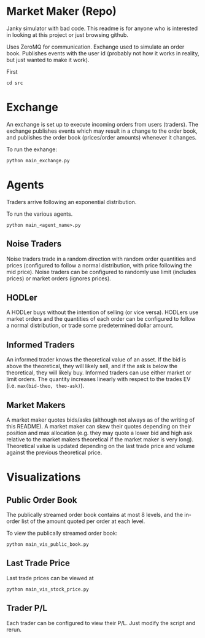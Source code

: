 # Market Maker (Repo)

Janky simulator with bad code. This readme is for anyone who is interested in looking at this project or just browsing github.

Uses ZeroMQ for communication. Exchange used to simulate an order book. Publishes events with the user id (probably not how it works in reality, but just wanted to make it work).

First
```
cd src
```

# Exchange

An exchange is set up to execute incoming orders from users (traders). The exchange publishes events which may result in a change to the order book, and publishes the order book (prices/order amounts) whenever it changes.

To run the exhange:
```
python main_exchange.py
```

# Agents

Traders arrive following an exponential distribution.

To run the various agents.
```
python main_<agent_name>.py
```
## Noise Traders

Noise traders trade in a random direction with random order quantities and prices (configured to follow a normal distribution, with price following the mid price). Noise traders can be configured to randomly use limit (includes prices) or market orders (ignores prices).

## HODLer

A HODLer buys without the intention of selling (or vice versa). HODLers use market orders and the quantities of each order can be configured to follow a normal distribution, or trade some predetermined dollar amount.

## Informed Traders

An informed trader knows the theoretical value of an asset. If the bid is above the theoretical, they will likely sell, and if the ask is below the theoretical, they will likely buy. Informed traders can use either market or limit orders. The quantity increases linearly with respect to the trades EV (i.e. `max(bid-theo, theo-ask)`).

## Market Makers

A market maker quotes bids/asks (although not always as of the writing of this README). A market maker can skew their quotes depending on their position and max allocation (e.g. they may quote a lower bid and high ask relative to the market makers theoretical if the market maker is very long). Theoretical value is updated depending on the last trade price and volume against the previous theoretical price.

# Visualizations

## Public Order Book

The publically streamed order book contains at most 8 levels, and the in-order list of the amount quoted per order at each level.

To view the publically streamed order book:
```
python main_vis_public_book.py
```

## Last Trade Price

Last trade prices can be viewed at
```
python main_vis_stock_price.py
```

## Trader P/L

Each trader can be configured to view their P/L. Just modify the script and rerun.
